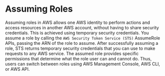 # Assuming Roles

Assuming roles in AWS allows one AWS identity to perform actions and access resources in another AWS account, without having to share security credentials. This is achieved using temporary security credentials. You assume a role by calling the `AWS Security Token Service (STS)` AssumeRole APIs, passing the ARN of the role to assume. After successfully assuming a role, STS returns temporary security credentials that you can use to make requests to any AWS service. The assumed role provides specific permissions that determine what the role user can and cannot do. Thus, users can switch between roles using AWS Management Console, AWS CLI, or AWS API.